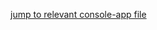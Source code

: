 [jump to relevant console-app file](https://github.com/Computational-Design-Consulting/CSharp-Exercises/blob/master/HelloWorld/HelloWorld/Program.cs)
